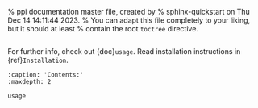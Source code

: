 % ppi documentation master file, created by
% sphinx-quickstart on Thu Dec 14 14:11:44 2023.
% You can adapt this file completely to your liking, but it should at least
% contain the root `toctree` directive.

```{include} ../../README.md
```

For further info, check out {doc}`usage`.
Read installation instructions in {ref}`Installation`.

```{toctree}
:caption: 'Contents:'
:maxdepth: 2

usage
```
